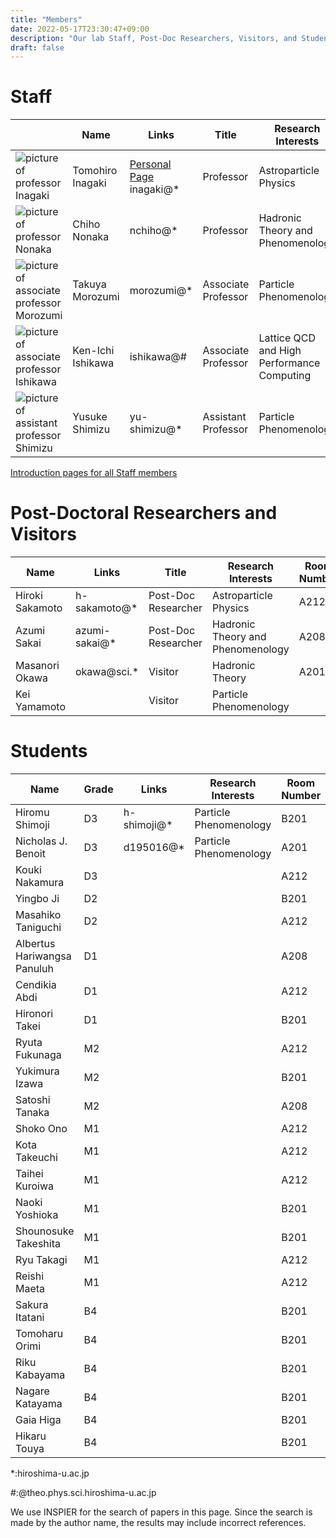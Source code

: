 ```yaml
---
title: "Members"
date: 2022-05-17T23:30:47+09:00
description: "Our lab Staff, Post-Doc Researchers, Visitors, and Students"
draft: false
---
```


<!--more-->
# Staff
| | Name | Links | Title | Research Interests | Room Number |
| --- | ---- | ---- | ---- | ---- | ---- |
| ![picture of professor Inagaki](imgs/staff/inagaki2_2009.JPG) | Tomohiro Inagaki | [Personal Page](https://home.hiroshima-u.ac.jp/inagaki/) inagaki@*| Professor | Astroparticle Physics | Media Center |
| ![picture of professor Nonaka](imgs/staff/nonaka.JPG) | Chiho Nonaka | nchiho@* | Professor | Hadronic Theory and Phenomenology | A204 |
| ![picture of associate professor Morozumi](imgs/staff/morozumi.JPG) | Takuya Morozumi | morozumi@* | Associate Professor | Particle Phenomenology | A202 |
| ![picture of associate professor Ishikawa](imgs/staff/ishikawa_20210104.JPG) | Ken-Ichi Ishikawa | ishikawa@# | Associate Professor | Lattice QCD and High Performance Computing | A203 |
| ![picture of assistant professor Shimizu](imgs/staff/YusukeShimizu_trim.jpg) | Yusuke Shimizu | yu-shimizu@* | Assistant Professor | Particle Phenomenology | A201 |

[Introduction pages for all Staff members](/members)

# Post-Doctoral Researchers and Visitors
| Name            | Links         | Title               | Research Interests                | Room Number |
|-----------------|---------------|---------------------|-----------------------------------|-------------|
| Hiroki Sakamoto | h-sakamoto@*  | Post-Doc Researcher | Astroparticle Physics             | A212        |
| Azumi Sakai     | azumi-sakai@* | Post-Doc Researcher | Hadronic Theory and Phenomenology | A208        |
| Masanori Okawa  | okawa@sci.*   | Visitor             | Hadronic Theory                   | A201        |
| Kei Yamamoto    |               | Visitor             | Particle Phenomenology            |             |

# Students
| Name                        | Grade | Links       | Research Interests     | Room Number |   |
|-----------------------------|-------|-------------|------------------------|-------------|---|
| Hiromu Shimoji              | D3    | h-shimoji@* | Particle Phenomenology | B201        |   |
| Nicholas J. Benoit          | D3    | d195016@*   | Particle Phenomenology | A201        |   |
| Kouki Nakamura              | D3    |             |                        | A212        |   |
| Yingbo Ji                   | D2    |             |                        | B201        |   |
| Masahiko Taniguchi          | D2    |             |                        | A212        |   |
| Albertus Hariwangsa Panuluh | D1    |             |                        | A208        |   |
| Cendikia Abdi               | D1    |             |                        | A212        |   |
| Hironori Takei              | D1    |             |                        | B201        |   |
| Ryuta Fukunaga              | M2    |             |                        | A212        |   |
| Yukimura Izawa              | M2    |             |                        | B201        |   |
| Satoshi Tanaka              | M2    |             |                        | A208        |   |
| Shoko Ono                   | M1    |             |                        | A212        |   |
| Kota Takeuchi               | M1    |             |                        | A212        |   |
| Taihei Kuroiwa              | M1    |             |                        | A212        |   |
| Naoki Yoshioka              | M1    |             |                        | B201        |   |
| Shounosuke Takeshita        | M1    |             |                        | B201        |   |
| Ryu Takagi                  | M1    |             |                        | A212        |   |
| Reishi Maeta                | M1    |             |                        | A212        |   |
| Sakura Itatani              | B4    |             |                        | B201        |   |
| Tomoharu Orimi              | B4    |             |                        | B201        |   |
| Riku Kabayama               | B4    |             |                        | B201        |   |
| Nagare Katayama             | B4    |             |                        | B201        |   |
| Gaia Higa                   | B4    |             |                        | B201        |   |
| Hikaru Touya                | B4    |             |                        | B201        |   |

*:hiroshima-u.ac.jp

#:@theo.phys.sci.hiroshima-u.ac.jp

We use INSPIER for the search of papers in this page.
Since the search is made by the author name, the results may include incorrect references.
